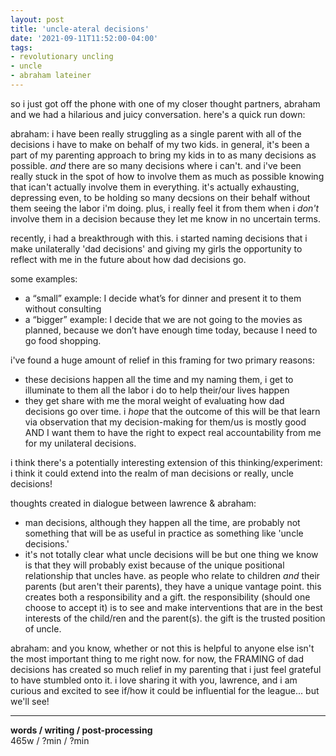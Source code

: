```yaml
---
layout: post
title: 'uncle-ateral decisions'
date: '2021-09-11T11:52:00-04:00'
tags:
- revolutionary uncling
- uncle
- abraham lateiner
--- 
```


<!-- {:target="_blank"} -->



so i just got off the phone with one of my closer thought partners, abraham and we had a hilarious and juicy conversation. here's a quick run down:

abraham: i have been really struggling as a single parent with all of the decisions i have to make on behalf of my two kids. in general, it's been a part of my parenting approach to bring my kids in to as many decisions as possible. *and* there are so many decisions where i can't. and i've been really stuck in the spot of how to involve them as much as possible knowing that ican't actually involve them in everything. it's actually exhausting, depressing even, to be holding so many decsions on their behalf without them seeing the labor i'm doing. plus, i really feel it from them when i *don't* involve them in a decision because they let me know in no uncertain terms. 

recently, i had a breakthrough with this. i started naming decisions that i make unilaterally 'dad decisions' and giving my girls the opportunity to reflect with me in the future about how dad decisions go. 

some examples: 

* a “small” example: I decide what’s for dinner and present it to them without consulting
* a “bigger” example: I decide that we are not going to the movies as planned, because we don’t have enough time today, because I need to go food shopping.




i've found a huge amount of relief in this framing for two primary reasons:

* these decisions happen all the time and my naming them, i get to illuminate to them all the labor i do to help their/our lives happen
* they get share with me the moral weight of evaluating how dad decisions go over time. i *hope* that the outcome of this will be that learn via observation that my decision-making for them/us is mostly good AND I want them to have the right to expect real accountability from me for my unilateral decisions.

i think there's a potentially interesting extension of this thinking/experiment: i think it could extend into the realm of man decisions or really, uncle decisions!

thoughts created in dialogue between lawrence & abraham: 

* man decisions, although they happen all the time, are probably not something that will be as useful in practice as something like 'uncle decisions.'
* it's not totally clear what uncle decisions will be but one thing we know is that they will probably exist because of the unique positional relationship that uncles have. as people who relate to children *and* their parents (but aren't their parents), they have a unique vantage point. this creates both a responsibility and a gift. the responsibility (should one choose to accept it) is to see and make interventions that are in the best interests of the child/ren and the parent(s). the gift is the trusted position of uncle. 

abraham: and you know, whether or not this is helpful to anyone else isn't the most important thing to me right now. for now, the FRAMING of dad decisions has created so much relief in my parenting that i just feel grateful to have stumbled onto it. i love sharing it with you, lawrence, and i am curious and excited to see if/how it could be influential for the league... but we'll see!


---


<!-- hyperlink bank -->


<!-- &#042; = asterisk -->
<!-- &#039; = single quote '-->

**words / writing / post-processing**  
465w / ?min / ?min